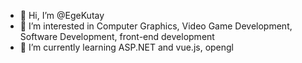 - 👋 Hi, I’m @EgeKutay
- 👀 I’m interested in Computer Graphics, Video Game Development, Software Development, front-end development
- 🌱 I’m currently learning ASP.NET and vue.js, opengl


<!---
EgeKutay/EgeKutay is a ✨ special ✨ repository because its `README.md` (this file) appears on your GitHub profile.
You can click the Preview link to take a look at your changes.
--->
